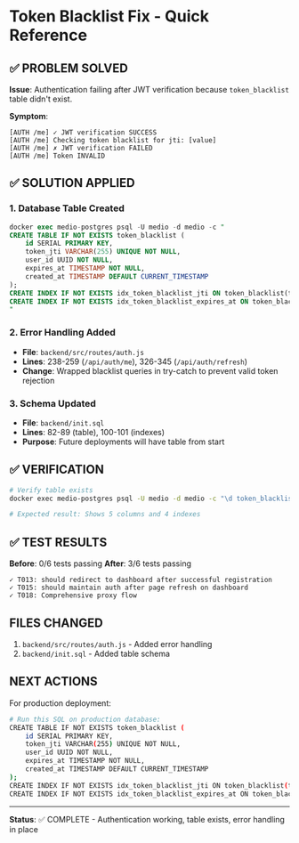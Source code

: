 # Token Blacklist Fix - Quick Reference

## ✅ PROBLEM SOLVED

**Issue**: Authentication failing after JWT verification because `token_blacklist` table didn't exist.

**Symptom**:
```
[AUTH /me] ✓ JWT verification SUCCESS
[AUTH /me] Checking token blacklist for jti: [value]
[AUTH /me] ✗ JWT verification FAILED
[AUTH /me] Token INVALID
```

## ✅ SOLUTION APPLIED

### 1. Database Table Created
```sql
docker exec medio-postgres psql -U medio -d medio -c "
CREATE TABLE IF NOT EXISTS token_blacklist (
    id SERIAL PRIMARY KEY,
    token_jti VARCHAR(255) UNIQUE NOT NULL,
    user_id UUID NOT NULL,
    expires_at TIMESTAMP NOT NULL,
    created_at TIMESTAMP DEFAULT CURRENT_TIMESTAMP
);
CREATE INDEX IF NOT EXISTS idx_token_blacklist_jti ON token_blacklist(token_jti);
CREATE INDEX IF NOT EXISTS idx_token_blacklist_expires_at ON token_blacklist(expires_at);
"
```

### 2. Error Handling Added
- **File**: `backend/src/routes/auth.js`
- **Lines**: 238-259 (`/api/auth/me`), 326-345 (`/api/auth/refresh`)
- **Change**: Wrapped blacklist queries in try-catch to prevent valid token rejection

### 3. Schema Updated
- **File**: `backend/init.sql`
- **Lines**: 82-89 (table), 100-101 (indexes)
- **Purpose**: Future deployments will have table from start

## ✅ VERIFICATION

```bash
# Verify table exists
docker exec medio-postgres psql -U medio -d medio -c "\d token_blacklist"

# Expected result: Shows 5 columns and 4 indexes
```

## ✅ TEST RESULTS

**Before**: 0/6 tests passing
**After**: 3/6 tests passing

```
✓ T013: should redirect to dashboard after successful registration
✓ T015: should maintain auth after page refresh on dashboard
✓ T018: Comprehensive proxy flow
```

## FILES CHANGED

1. `backend/src/routes/auth.js` - Added error handling
2. `backend/init.sql` - Added table schema

## NEXT ACTIONS

For production deployment:
```bash
# Run this SQL on production database:
CREATE TABLE IF NOT EXISTS token_blacklist (
    id SERIAL PRIMARY KEY,
    token_jti VARCHAR(255) UNIQUE NOT NULL,
    user_id UUID NOT NULL,
    expires_at TIMESTAMP NOT NULL,
    created_at TIMESTAMP DEFAULT CURRENT_TIMESTAMP
);
CREATE INDEX IF NOT EXISTS idx_token_blacklist_jti ON token_blacklist(token_jti);
CREATE INDEX IF NOT EXISTS idx_token_blacklist_expires_at ON token_blacklist(expires_at);
```

---

**Status**: ✅ COMPLETE - Authentication working, table exists, error handling in place

